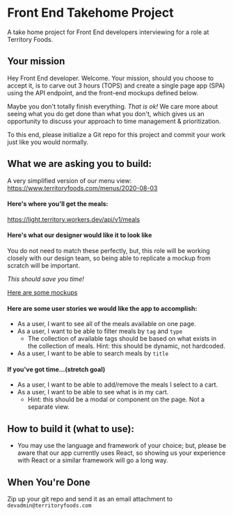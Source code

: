# Front End Takehome Project
A take home project for Front End developers interviewing for a role at Territory Foods.

## Your mission
Hey Front End developer. Welcome. Your mission, should you choose to accept it, is to carve out 3 hours (TOPS) and create a single page app (SPA) using the API endpoint, and the front-end mockups defined below.

Maybe you don't totally finish everything. _That is ok!_ We care more about seeing what you do get done than what you don't, which gives us an opportunity to discuss your approach to time management & prioritization.

To this end, please initialize a Git repo for this project and commit your work just like you would normally.

## What we are asking you to build:
A very simplified version of our menu view: https://www.territoryfoods.com/menus/2020-08-03

#### Here's where you'll get the meals:
https://light.territory.workers.dev/api/v1/meals

#### Here's what our designer would like it to look like
You do not need to match these perfectly, but, this role will be working closely with our design team, so being able to replicate a mockup from scratch will be important.

_This should save you time!_

[Here are some mockups](https://www.figma.com/file/xGLKFAHDKoEODwpYPWQPoj/Code-Challenge?node-id=2%3A904)

#### Here are some user stories we would like the app to accomplish:
 - As a user, I want to see all of the meals available on one page.
 - As a user, I want to be able to filter meals by `tag` and `type`
   - The collection of available tags should be based on what exists in the collection of meals. Hint: this should be dynamic, not hardcoded.
 - As a user, I want to be able to search meals by `title`

#### If you've got time...(stretch goal)
 - As a user, I want to be able to add/remove the meals I select to a cart.
 - As a user, I want to be able to see what is in my cart.
   - Hint: this should be a modal or component on the page. Not a separate view.
   
## How to build it (what to use):
 - You may use the language and framework of your choice; but, please be aware that our app currently uses React, so showing us your experience with React or a similar framework will go a long way.

## When You're Done
Zip up your git repo and send it as an email attachment to `devadmin@territoryfoods.com`
